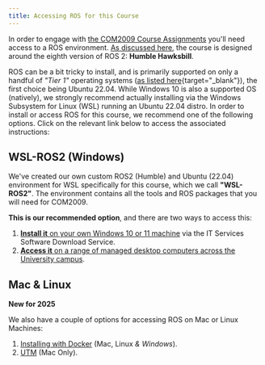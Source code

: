 ```yaml
---
title: Accessing ROS for this Course
---
```


In order to engage with [the COM2009 Course Assignments](../course/README.md) you'll need access to a ROS environment. [As discussed here](../about/robots.md#software), the course is designed around the eighth version of ROS 2: **Humble Hawksbill**. 

ROS can be a bit tricky to install, and is primarily supported on only a handful of *"Tier 1"* operating systems ([as listed here](https://docs.ros.org/en/humble/Installation.html){target="_blank"}), the first choice being Ubuntu 22.04. While Windows 10 is also a supported OS (natively), we strongly recommend actually installing via the Windows Subsystem for Linux (WSL) running an Ubuntu 22.04 distro. In order to install or access ROS for this course, we recommend one of the following options. Click on the relevant link below to access the associated instructions:

## WSL-ROS2 (Windows)

We've created our own custom ROS2 (Humble) and Ubuntu (22.04) environment for WSL specifically for this course, which we call **"WSL-ROS2"**. The environment contains all the tools and ROS packages that you will need for COM2009. 

**This is our recommended option**, and there are two ways to access this: 

1. [**Install it** on your own Windows 10 or 11 machine](./wsl-ros/install.md) via the IT Services Software Download Service.
1. [**Access it** on a range of managed desktop computers across the University campus](./wsl-ros/man-win.md).

## Mac & Linux

**New for 2025**

We also have a couple of options for accessing ROS on Mac or Linux Machines:

1. [Installing with Docker](./other-options/docker-ros2.md) (Mac, Linux *& Windows*).
1. [UTM](./other-options/utm.md) (Mac Only).


